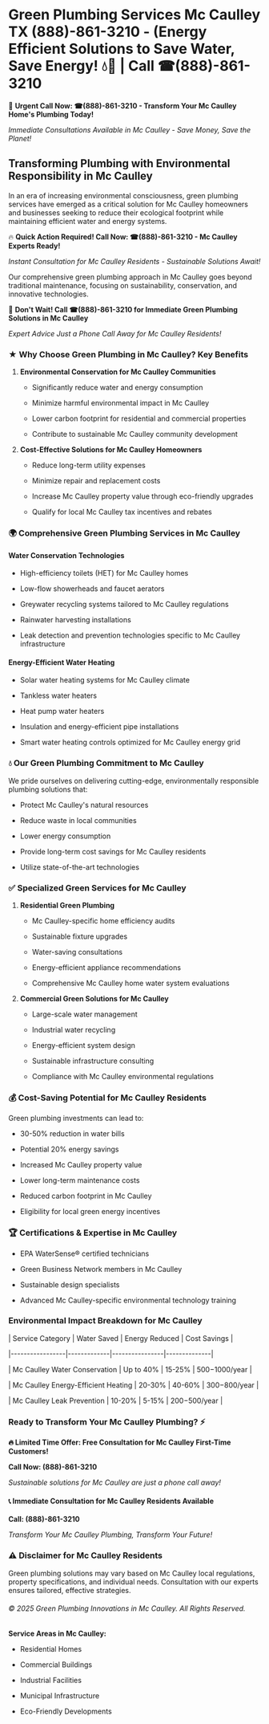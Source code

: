 # Green Plumbing Services Mc Caulley TX (888)-861-3210 - (Energy Efficient Solutions to Save Water, Save Energy! 💧🌿 | Call ☎(888)-861-3210

🚨 **Urgent Call Now: ☎(888)-861-3210 - Transform Your Mc Caulley Home's Plumbing Today!**
*Immediate Consultations Available in Mc Caulley - Save Money, Save the Planet!*

## Transforming Plumbing with Environmental Responsibility in Mc Caulley

In an era of increasing environmental consciousness, green plumbing services have emerged as a critical solution for Mc Caulley homeowners and businesses seeking to reduce their ecological footprint while maintaining efficient water and energy systems. 

🔥 **Quick Action Required! Call Now: ☎(888)-861-3210 - Mc Caulley Experts Ready!**
*Instant Consultation for Mc Caulley Residents - Sustainable Solutions Await!*

Our comprehensive green plumbing approach in Mc Caulley goes beyond traditional maintenance, focusing on sustainability, conservation, and innovative technologies.

🚨 **Don't Wait! Call ☎(888)-861-3210 for Immediate Green Plumbing Solutions in Mc Caulley**
*Expert Advice Just a Phone Call Away for Mc Caulley Residents!*

### ★ Why Choose Green Plumbing in Mc Caulley? Key Benefits

1. **Environmental Conservation for Mc Caulley Communities** 
   - Significantly reduce water and energy consumption
   - Minimize harmful environmental impact in Mc Caulley
   - Lower carbon footprint for residential and commercial properties
   - Contribute to sustainable Mc Caulley community development

2. **Cost-Effective Solutions for Mc Caulley Homeowners** 
   - Reduce long-term utility expenses
   - Minimize repair and replacement costs
   - Increase Mc Caulley property value through eco-friendly upgrades
   - Qualify for local Mc Caulley tax incentives and rebates

### 🌍 Comprehensive Green Plumbing Services in Mc Caulley

#### Water Conservation Technologies
- High-efficiency toilets (HET) for Mc Caulley homes
- Low-flow showerheads and faucet aerators
- Greywater recycling systems tailored to Mc Caulley regulations
- Rainwater harvesting installations
- Leak detection and prevention technologies specific to Mc Caulley infrastructure

#### Energy-Efficient Water Heating
- Solar water heating systems for Mc Caulley climate
- Tankless water heaters
- Heat pump water heaters
- Insulation and energy-efficient pipe installations
- Smart water heating controls optimized for Mc Caulley energy grid

### 💧 Our Green Plumbing Commitment to Mc Caulley

We pride ourselves on delivering cutting-edge, environmentally responsible plumbing solutions that:
- Protect Mc Caulley's natural resources
- Reduce waste in local communities
- Lower energy consumption
- Provide long-term cost savings for Mc Caulley residents
- Utilize state-of-the-art technologies

### ✅ Specialized Green Services for Mc Caulley

1. **Residential Green Plumbing**
   - Mc Caulley-specific home efficiency audits
   - Sustainable fixture upgrades
   - Water-saving consultations
   - Energy-efficient appliance recommendations
   - Comprehensive Mc Caulley home water system evaluations

2. **Commercial Green Solutions for Mc Caulley**
   - Large-scale water management
   - Industrial water recycling
   - Energy-efficient system design
   - Sustainable infrastructure consulting
   - Compliance with Mc Caulley environmental regulations

### 💰 Cost-Saving Potential for Mc Caulley Residents

Green plumbing investments can lead to:
- 30-50% reduction in water bills
- Potential 20% energy savings
- Increased Mc Caulley property value
- Lower long-term maintenance costs
- Reduced carbon footprint in Mc Caulley
- Eligibility for local green energy incentives

### 🏆 Certifications & Expertise in Mc Caulley

- EPA WaterSense® certified technicians
- Green Business Network members in Mc Caulley
- Sustainable design specialists
- Advanced Mc Caulley-specific environmental technology training

### Environmental Impact Breakdown for Mc Caulley

| Service Category | Water Saved | Energy Reduced | Cost Savings |
|-----------------|-------------|----------------|--------------|
| Mc Caulley Water Conservation | Up to 40% | 15-25% | $500-$1000/year |
| Mc Caulley Energy-Efficient Heating | 20-30% | 40-60% | $300-$800/year |
| Mc Caulley Leak Prevention | 10-20% | 5-15% | $200-$500/year |

### Ready to Transform Your Mc Caulley Plumbing? ⚡

**🔥 Limited Time Offer: Free Consultation for Mc Caulley First-Time Customers!**

**Call Now: (888)-861-3210**
*Sustainable solutions for Mc Caulley are just a phone call away!*

#### 📞 Immediate Consultation for Mc Caulley Residents Available

**Call: (888)-861-3210**
*Transform Your Mc Caulley Plumbing, Transform Your Future!*

### ⚠️ Disclaimer for Mc Caulley Residents

Green plumbing solutions may vary based on Mc Caulley local regulations, property specifications, and individual needs. Consultation with our experts ensures tailored, effective strategies.

###### © 2025 Green Plumbing Innovations in Mc Caulley. All Rights Reserved.

**Service Areas in Mc Caulley:** 
- Residential Homes
- Commercial Buildings
- Industrial Facilities
- Municipal Infrastructure
- Eco-Friendly Developments